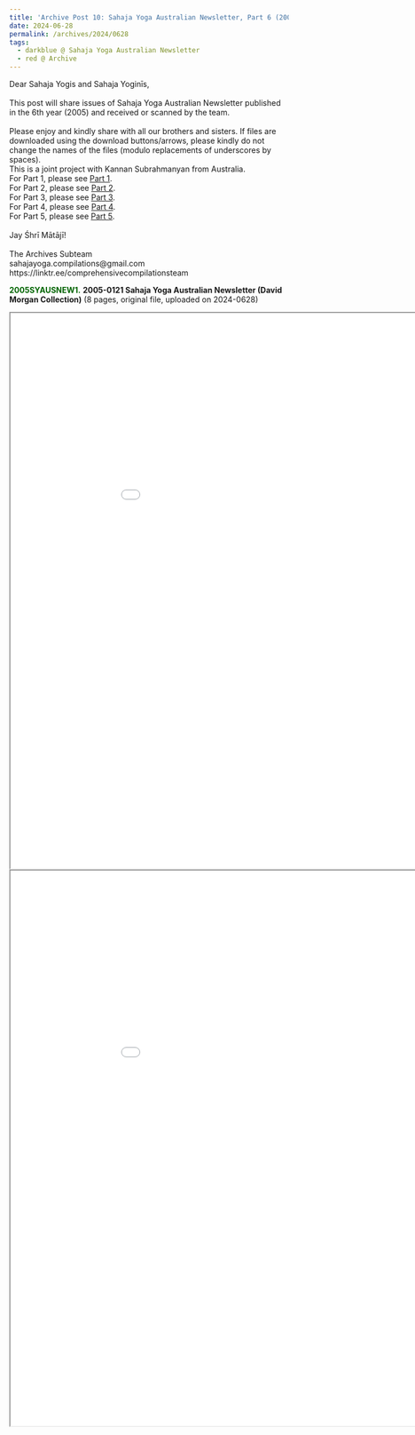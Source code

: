 ```yaml
---
title: 'Archive Post 10: Sahaja Yoga Australian Newsletter, Part 6 (2005)'
date: 2024-06-28
permalink: /archives/2024/0628
tags:
  - darkblue @ Sahaja Yoga Australian Newsletter
  - red @ Archive
---
```


<p>
Dear Sahaja Yogis and Sahaja Yoginīs,<br>
<br>
This post will share issues of Sahaja Yoga Australian Newsletter published in the 6th year (2005) and received or scanned by the team.<br>
<br>
Please enjoy and kindly share with all our brothers and sisters. If files are downloaded using the download buttons/arrows, please kindly do not change the names of the files (modulo replacements of underscores by spaces).<br>
This is a joint project with Kannan Subrahmanyan from Australia.<br>
For Part 1, please see <a href="https://seven-teams.github.io/archives/2023/0821"> Part 1</a>.<br>
For Part 2, please see <a href="https://seven-teams.github.io/archives/2023/0820"> Part 2</a>.<br>
For Part 3, please see <a href="https://seven-teams.github.io/archives/2023/0817"> Part 3</a>.<br>
For Part 4, please see <a href="https://seven-teams.github.io/archives/2023/0727"> Part 4</a>.<br>
For Part 5, please see <a href="https://seven-teams.github.io/archives/2023/0706-a"> Part 5</a>.<br>
<br>
Jay Śhrī Mātājī!<br>
<br>
The Archives Subteam<br>
sahajayoga.compilations@gmail.com<br>
https://linktr.ee/comprehensivecompilationsteam<br>
</p>


<font color="DarkGreen"><b>2005SYAUSNEW1.</b></font> <b>2005-0121 Sahaja Yoga Australian Newsletter (David Morgan Collection)</b> (8 pages, original file, uploaded on 2024-0628)

<iframe src="/pdf/?usedownload=true#https://pub-823d44bb4c8e45f198d25ae0ff8f8c77.r2.dev/2005-0121_Sahaja_Yoga_Australian_Newsletter_(David_Morgan_Collection).pdf" width="1000px" height="1000px"></iframe>

<iframe src="/pdf/?usedownload=true#https://pub-823d44bb4c8e45f198d25ae0ff8f8c77.r2.dev/2005-0121_Sahaja_Yoga_Australian_Newsletter_A3_format_(David_Morgan_Collection).pdf" width="1000px" height="1000px"></iframe>